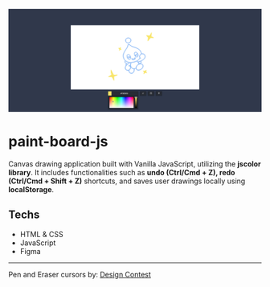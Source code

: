 ![Preview](./.github/preview.jpg)

# paint-board-js

Canvas drawing application built with Vanilla JavaScript, utilizing the **jscolor library**. It includes functionalities such as **undo (Ctrl/Cmd + Z), redo (Ctrl/Cmd + Shift + Z)** shortcuts, and saves user drawings locally using **localStorage**.

## Techs

- HTML & CSS
- JavaScript
- Figma

---

Pen and Eraser cursors by: [Design Contest](http://www.designcontest.com)
